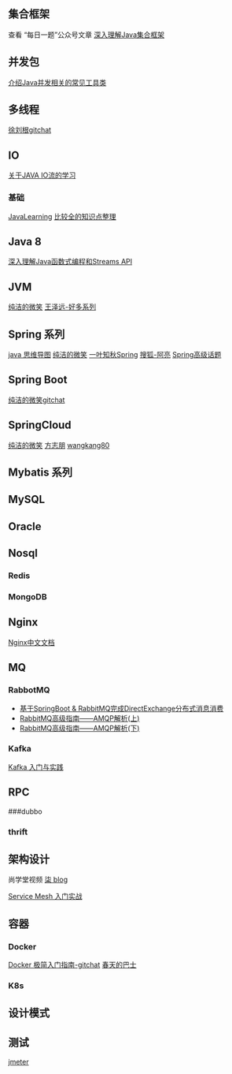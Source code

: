 ## 集合框架
查看 “每日一题”公众号文章
[深入理解Java集合框架](https://github.com/CarpenterLee/JCFInternals)

## 并发包
[介绍Java并发相关的常见工具类](https://github.com/CarpenterLee/JCRecipes)

## 多线程
[徐刘根gitchat](http://gitbook.cn/gitchat/activity/59e99946a8275c3bd0b5d8980)

## IO
[关于JAVA IO流的学习 ](https://github.com/andieguo/JavaIODemo)

### 基础
[JavaLearning](https://github.com/CrowHawk/JavaLearning)
[比较全的知识点整理](https://github.com/licc168/coding-java)
## Java 8
[深入理解Java函数式编程和Streams API](https://github.com/CarpenterLee/JavaLambdaInternals)

## JVM
[纯洁的微笑](http://www.ityouknow.com/jvm.html)
[王泽远-好多系列](https://crowhawk.github.io/tags/#JVM)

## Spring 系列
[java 思维导图](https://gitee.com/java-mindmap/mapSource)
[纯洁的微笑](https://github.com/ityouknow/spring-examples)
[一叶知秋Spring](https://muyinchen.github.io/tags/Spring/page/2/)
[搜狐-阿亮](http://sunliangliang.com/categories/Spring/)
[Spring高级话题](http://blog.csdn.net/qq_26525215/article/category/6735599)

## Spring Boot
[纯洁的微笑gitchat](https://github.com/ityouknow/spring-boot-leaning)

## SpringCloud
[纯洁的微笑](http://www.ityouknow.com/springcloud/2016/12/30/springcloud-collect.html)
[方志朋](http://blog.csdn.net/column/details/15197.html?&page=2)
[wangkang80](https://www.oschina.net/p/udf-sample?fromerr=uaCNBmYN)

## Mybatis 系列
 
## MySQL

## Oracle

## Nosql
### Redis

### MongoDB

## Nginx 
[Nginx中文文档](http://www.nginx.cn/doc/)


## MQ
### RabbotMQ
*   [基于SpringBoot & RabbitMQ完成DirectExchange分布式消息消费](https://juejin.im/post/5a23c0836fb9a045211e863e)
*   [RabbitMQ高级指南——AMQP解析(上)](https://mp.weixin.qq.com/s?__biz=MzIxMjAzMDA1MQ==&mid=2648945635&idx=1&sn=966633eeba2567e7759b597e43568054&chksm=8f5b54efb82cddf9678821ad9708fc404c087034471f3385ccac09dae0392a146b3673e3ccbd#rd)
*   [RabbitMQ高级指南——AMQP解析(下)](https://mp.weixin.qq.com/s?__biz=MzIxMjAzMDA1MQ==&mid=2648945645&idx=1&sn=3d2a576b6e25fe01e81919ca861eb806&chksm=8f5b54e1b82cddf7754dd6427b8258f6c066d261a71d202ac926f94dd58d4f75888e1f1d9d36#rd)

### Kafka
[Kafka 入门与实践](http://gitbook.cn/gitchat/geekbook/5a3896efc5896e6e1cf14f19)

## RPC
###dubbo

### thrift

## 架构设计

尚学堂视频
[柒 blog](https://blog.52itstyle.com/)

[Service Mesh 入门实战](http://gitbook.cn/gitchat/column/5a3740d7d7fd1364997391bf)

## 容器
### Docker
[Docker 极简入门指南-gitchat](http://gitbook.cn/gitchat/column/5a13be9775462408e0da8d9d)
[春天的巴士](http://www.springbus.org/ "春天的巴士")

### K8s

## 设计模式


## 测试
[jmeter](https://github.com/langpf1/jmeter)
